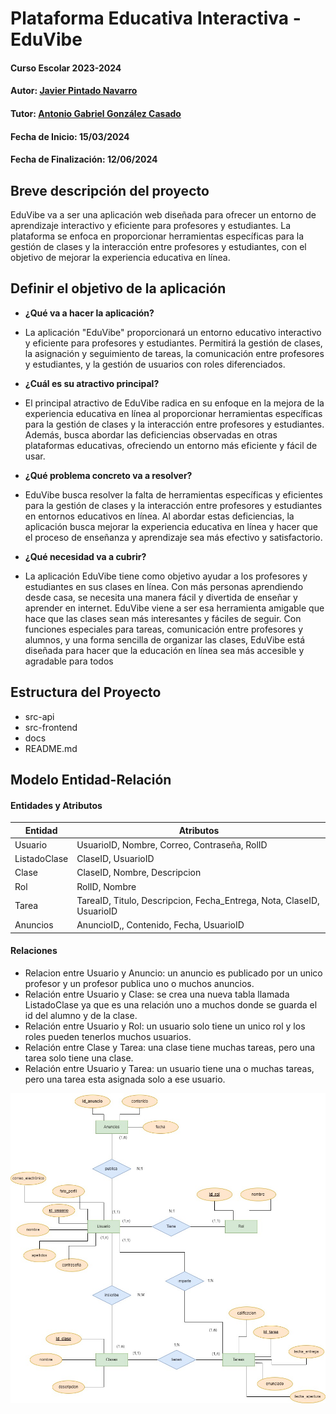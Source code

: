 
# Plataforma Educativa Interactiva - EduVibe

#### Curso Escolar 2023-2024
#### Autor: [Javier Pintado Navarro](https://github.com/javipintado3)
#### Tutor: [Antonio Gabriel González Casado](https://github.com/antonio-gabriel-gonzalez-casado)
#### Fecha de Inicio: 15/03/2024
#### Fecha de Finalización: 12/06/2024

## Breve descripción del proyecto

EduVibe va a ser una aplicación web diseñada para ofrecer un entorno de aprendizaje interactivo y eficiente para profesores y estudiantes. La plataforma se enfoca en proporcionar herramientas específicas para la gestión de clases y la interacción entre profesores y estudiantes, con el objetivo de mejorar la experiencia
educativa en línea.

## Definir el objetivo de la aplicación

- **¿Qué va a hacer la aplicación?**
  
- La aplicación "EduVibe" proporcionará un entorno educativo interactivo y eficiente para profesores y estudiantes. Permitirá la gestión de clases, la asignación y seguimiento de tareas, la comunicación entre profesores y estudiantes, y la gestión de usuarios con roles diferenciados.
  
- **¿Cuál es su atractivo principal?**
  
- El principal atractivo de EduVibe radica en su enfoque en la mejora de la experiencia educativa en línea al proporcionar herramientas específicas para la gestión de clases y la interacción entre profesores y estudiantes. Además, busca abordar las deficiencias observadas en otras plataformas educativas, ofreciendo un entorno más eficiente y fácil de usar.
  
- **¿Qué problema concreto va a resolver?**
  
- EduVibe busca resolver la falta de herramientas específicas y eficientes para la gestión de clases y la interacción entre profesores y estudiantes en entornos educativos en línea. Al abordar estas deficiencias, la aplicación busca mejorar la experiencia educativa en línea y hacer que el proceso de enseñanza y aprendizaje sea más efectivo y satisfactorio.
  
- **¿Qué necesidad va a cubrir?**

- La aplicación EduVibe tiene como objetivo ayudar a los profesores y estudiantes en sus clases en línea. Con más personas aprendiendo desde casa, se necesita una manera fácil y divertida de enseñar y aprender en internet. EduVibe viene a ser esa herramienta amigable que hace que las clases sean más interesantes y fáciles de seguir. Con funciones especiales para tareas, comunicación entre profesores y alumnos, y una forma sencilla de organizar las clases, EduVibe está diseñada para hacer que la educación en línea sea más accesible y agradable para todos

## Estructura del Proyecto

- src-api
- src-frontend
- docs
- README.md

## Modelo Entidad-Relación

#### Entidades y Atributos

| Entidad   | Atributos                                      |
|-----------|------------------------------------------------|
| Usuario   | UsuarioID, Nombre, Correo, Contraseña, RolID  |
| ListadoClase  | ClaseID, UsuarioID |
| Clase     | ClaseID, Nombre, Descripcion |
| Rol       | RolID, Nombre |
| Tarea     | TareaID, Titulo, Descripcion, Fecha_Entrega, Nota, ClaseID, UsuarioID |
| Anuncios  | AnuncioID,, Contenido, Fecha, UsuarioID |

#### Relaciones

- Relacion entre Usuario y Anuncio: un anuncio es publicado por un unico profesor y un profesor publica uno o muchos anuncios.
- Relación entre Usuario y Clase: se crea una nueva tabla llamada ListadoClase ya que es una relación uno a muchos donde se guarda el id del alumno y de la clase.
- Relación entre Usuario y Rol: un usuario solo tiene un unico rol y los roles pueden tenerlos muchos usuarios.
- Relación entre Clase y Tarea: una clase tiene muchas tareas, pero una tarea solo tiene una clase.
- Relación entre Usuario y Tarea: un usuario tiene una o muchas tareas, pero una tarea esta asignada solo a ese usuario.

![Modelo E/R](docs/img/ModeloEntidadRelacion.jpg)

